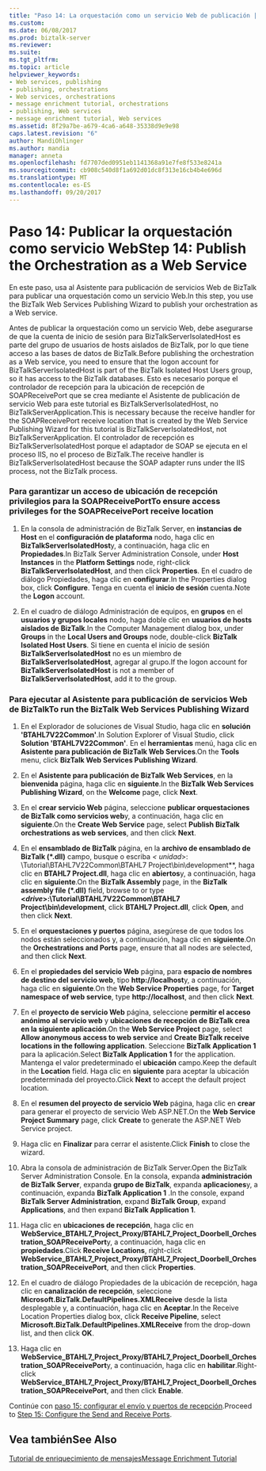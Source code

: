 ```yaml
---
title: "Paso 14: La orquestación como un servicio Web de publicación | Documentos de Microsoft"
ms.custom: 
ms.date: 06/08/2017
ms.prod: biztalk-server
ms.reviewer: 
ms.suite: 
ms.tgt_pltfrm: 
ms.topic: article
helpviewer_keywords:
- Web services, publishing
- publishing, orchestrations
- Web services, orchestrations
- message enrichment tutorial, orchestrations
- publishing, Web services
- message enrichment tutorial, Web services
ms.assetid: 8f29a7be-a679-4ca6-a648-35338d9e9e98
caps.latest.revision: "6"
author: MandiOhlinger
ms.author: mandia
manager: anneta
ms.openlocfilehash: fd7707ded0951eb1141368a91e7fe8f533e8241a
ms.sourcegitcommit: cb908c540d8f1a692d01dc8f313e16cb4b4e696d
ms.translationtype: MT
ms.contentlocale: es-ES
ms.lasthandoff: 09/20/2017
---
```

# <a name="step-14-publish-the-orchestration-as-a-web-service"></a><span data-ttu-id="01aa4-102">Paso 14: Publicar la orquestación como servicio Web</span><span class="sxs-lookup"><span data-stu-id="01aa4-102">Step 14: Publish the Orchestration as a Web Service</span></span>
<span data-ttu-id="01aa4-103">En este paso, usa al Asistente para publicación de servicios Web de BizTalk para publicar una orquestación como un servicio Web.</span><span class="sxs-lookup"><span data-stu-id="01aa4-103">In this step, you use the BizTalk Web Services Publishing Wizard to publish your orchestration as a Web service.</span></span>  
  
 <span data-ttu-id="01aa4-104">Antes de publicar la orquestación como un servicio Web, debe asegurarse de que la cuenta de inicio de sesión para BizTalkServerIsolatedHost es parte del grupo de usuarios de hosts aislados de BizTalk, por lo que tiene acceso a las bases de datos de BizTalk.</span><span class="sxs-lookup"><span data-stu-id="01aa4-104">Before publishing the orchestration as a Web service, you need to ensure that the logon account for BizTalkServerIsolatedHost is part of the BizTalk Isolated Host Users group, so it has access to the BizTalk databases.</span></span> <span data-ttu-id="01aa4-105">Esto es necesario porque el controlador de recepción para la ubicación de recepción de SOAPReceivePort que se crea mediante el Asistente de publicación de servicio Web para este tutorial es BizTalkServerIsolatedHost, no BizTalkServerApplication.</span><span class="sxs-lookup"><span data-stu-id="01aa4-105">This is necessary because the receive handler for the SOAPReceivePort receive location that is created by the Web Service Publishing Wizard for this tutorial is BizTalkServerIsolatedHost, not BizTalkServerApplication.</span></span> <span data-ttu-id="01aa4-106">El controlador de recepción es BizTalkServerIsolatedHost porque el adaptador de SOAP se ejecuta en el proceso IIS, no el proceso de BizTalk.</span><span class="sxs-lookup"><span data-stu-id="01aa4-106">The receive handler is BizTalkServerIsolatedHost because the SOAP adapter runs under the IIS process, not the BizTalk process.</span></span>  
  
### <a name="to-ensure-access-privileges-for-the-soapreceiveport-receive-location"></a><span data-ttu-id="01aa4-107">Para garantizar un acceso de ubicación de recepción privilegios para la SOAPReceivePort</span><span class="sxs-lookup"><span data-stu-id="01aa4-107">To ensure access privileges for the SOAPReceivePort receive location</span></span>  
  
1.  <span data-ttu-id="01aa4-108">En la consola de administración de BizTalk Server, en **instancias de Host** en el **configuración de plataforma** nodo, haga clic en **BizTalkServerIsolatedHost**y, a continuación, haga clic en  **Propiedades**.</span><span class="sxs-lookup"><span data-stu-id="01aa4-108">In BizTalk Server Administration Console, under **Host Instances** in the **Platform Settings** node, right-click **BizTalkServerIsolatedHost**, and then click **Properties**.</span></span> <span data-ttu-id="01aa4-109">En el cuadro de diálogo Propiedades, haga clic en **configurar**.</span><span class="sxs-lookup"><span data-stu-id="01aa4-109">In the Properties dialog box, click **Configure**.</span></span> <span data-ttu-id="01aa4-110">Tenga en cuenta el **inicio de sesión** cuenta.</span><span class="sxs-lookup"><span data-stu-id="01aa4-110">Note the **Logon** account.</span></span>  
  
2.  <span data-ttu-id="01aa4-111">En el cuadro de diálogo Administración de equipos, en **grupos** en el **usuarios y grupos locales** nodo, haga doble clic en **usuarios de hosts aislados de BizTalk**.</span><span class="sxs-lookup"><span data-stu-id="01aa4-111">In the Computer Management dialog box, under **Groups** in the **Local Users and Groups** node, double-click **BizTalk Isolated Host Users**.</span></span> <span data-ttu-id="01aa4-112">Si tiene en cuenta el inicio de sesión **BizTalkServerIsolatedHost** no es un miembro de **BizTalkServerIsolatedHost**, agregar al grupo.</span><span class="sxs-lookup"><span data-stu-id="01aa4-112">If the logon account for **BizTalkServerIsolatedHost** is not a member of **BizTalkServerIsolatedHost**, add it to the group.</span></span>  
  
### <a name="to-run-the-biztalk-web-services-publishing-wizard"></a><span data-ttu-id="01aa4-113">Para ejecutar al Asistente para publicación de servicios Web de BizTalk</span><span class="sxs-lookup"><span data-stu-id="01aa4-113">To run the BizTalk Web Services Publishing Wizard</span></span>  
  
1.  <span data-ttu-id="01aa4-114">En el Explorador de soluciones de Visual Studio, haga clic en **solución 'BTAHL7V22Common'**.</span><span class="sxs-lookup"><span data-stu-id="01aa4-114">In Solution Explorer of Visual Studio, click **Solution 'BTAHL7V22Common'**.</span></span> <span data-ttu-id="01aa4-115">En el **herramientas** menú, haga clic en **Asistente para publicación de BizTalk Web Services**.</span><span class="sxs-lookup"><span data-stu-id="01aa4-115">On the **Tools** menu, click **BizTalk Web Services Publishing Wizard**.</span></span>  
  
2.  <span data-ttu-id="01aa4-116">En el **Asistente para publicación de BizTalk Web Services**, en la **bienvenida** página, haga clic en **siguiente**.</span><span class="sxs-lookup"><span data-stu-id="01aa4-116">In the **BizTalk Web Services Publishing Wizard**, on the **Welcome** page, click **Next**.</span></span>  
  
3.  <span data-ttu-id="01aa4-117">En el **crear servicio Web** página, seleccione **publicar orquestaciones de BizTalk como servicios web**y, a continuación, haga clic en **siguiente**.</span><span class="sxs-lookup"><span data-stu-id="01aa4-117">On the **Create Web Service** page, select **Publish BizTalk orchestrations as web services**, and then click **Next**.</span></span>  
  
4.  <span data-ttu-id="01aa4-118">En el **ensamblado de BizTalk** página, en la **archivo de ensamblado de BizTalk (\*.dll)** campo, busque o escriba  **\<* unidad*>: \Tutorial\BTAHL7V22Common\BTAHL7 Project\bin\development**, haga clic en **BTAHL7 Project.dll**, haga clic en **abiertos**y, a continuación, haga clic en **siguiente**.</span><span class="sxs-lookup"><span data-stu-id="01aa4-118">On the **BizTalk Assembly** page, in the **BizTalk assembly file (\*.dll)** field, browse to or type **\<*drive*>:\Tutorial\BTAHL7V22Common\BTAHL7 Project\bin\development**, click **BTAHL7 Project.dll**, click **Open**, and then click **Next**.</span></span>  
  
5.  <span data-ttu-id="01aa4-119">En el **orquestaciones y puertos** página, asegúrese de que todos los nodos están seleccionados y, a continuación, haga clic en **siguiente**.</span><span class="sxs-lookup"><span data-stu-id="01aa4-119">On the **Orchestrations and Ports** page, ensure that all nodes are selected, and then click **Next**.</span></span>  
  
6.  <span data-ttu-id="01aa4-120">En el **propiedades del servicio Web** página, para **espacio de nombres de destino del servicio web**, tipo **http://localhost**y, a continuación, haga clic en **siguiente**.</span><span class="sxs-lookup"><span data-stu-id="01aa4-120">On the **Web Service Properties** page, for **Target namespace of web service**, type **http://localhost**, and then click **Next**.</span></span>  
  
7.  <span data-ttu-id="01aa4-121">En el **proyecto de servicio Web** página, seleccione **permitir el acceso anónimo al servicio web** y **ubicaciones de recepción de BizTalk crea en la siguiente aplicación**.</span><span class="sxs-lookup"><span data-stu-id="01aa4-121">On the **Web Service Project** page, select **Allow anonymous access to web service** and **Create BizTalk receive locations in the following application**.</span></span> <span data-ttu-id="01aa4-122">Seleccione **BizTalk Application 1** para la aplicación.</span><span class="sxs-lookup"><span data-stu-id="01aa4-122">Select **BizTalk Application 1** for the application.</span></span> <span data-ttu-id="01aa4-123">Mantenga el valor predeterminado el **ubicación** campo.</span><span class="sxs-lookup"><span data-stu-id="01aa4-123">Keep the default in the **Location** field.</span></span> <span data-ttu-id="01aa4-124">Haga clic en **siguiente** para aceptar la ubicación predeterminada del proyecto.</span><span class="sxs-lookup"><span data-stu-id="01aa4-124">Click **Next** to accept the default project location.</span></span>  
  
8.  <span data-ttu-id="01aa4-125">En el **resumen del proyecto de servicio Web** página, haga clic en **crear** para generar el proyecto de servicio Web ASP.NET.</span><span class="sxs-lookup"><span data-stu-id="01aa4-125">On the **Web Service Project Summary** page, click **Create** to generate the ASP.NET Web Service project.</span></span>  
  
9. <span data-ttu-id="01aa4-126">Haga clic en **Finalizar** para cerrar el asistente.</span><span class="sxs-lookup"><span data-stu-id="01aa4-126">Click **Finish** to close the wizard.</span></span>  
  
10. <span data-ttu-id="01aa4-127">Abra la consola de administración de BizTalk Server.</span><span class="sxs-lookup"><span data-stu-id="01aa4-127">Open the BizTalk Server Administration Console.</span></span> <span data-ttu-id="01aa4-128">En la consola, expanda **administración de BizTalk Server**, expanda **grupo de BizTalk**, expanda **aplicaciones**y, a continuación, expanda **BizTalk Application 1** .</span><span class="sxs-lookup"><span data-stu-id="01aa4-128">In the console, expand **BizTalk Server Administration**, expand **BizTalk Group**, expand **Applications**, and then expand **BizTalk Application 1**.</span></span>  
  
11. <span data-ttu-id="01aa4-129">Haga clic en **ubicaciones de recepción**, haga clic en **WebService_BTAHL7_Project_Proxy/BTAHL7_Project_Doorbell_Orchestration_SOAPReceivePort**y, a continuación, haga clic en **propiedades**.</span><span class="sxs-lookup"><span data-stu-id="01aa4-129">Click **Receive Locations**, right-click **WebService_BTAHL7_Project_Proxy/BTAHL7_Project_Doorbell_Orchestration_SOAPReceivePort**, and then click **Properties**.</span></span>  
  
12. <span data-ttu-id="01aa4-130">En el cuadro de diálogo Propiedades de la ubicación de recepción, haga clic en **canalización de recepción**, seleccione **Microsoft.BizTalk.DefaultPipelines.XMLReceive** desde la lista desplegable y, a continuación, haga clic en **Aceptar**.</span><span class="sxs-lookup"><span data-stu-id="01aa4-130">In the Receive Location Properties dialog box, click **Receive Pipeline**, select **Microsoft.BizTalk.DefaultPipelines.XMLReceive** from the drop-down list, and then click **OK**.</span></span>  
  
13. <span data-ttu-id="01aa4-131">Haga clic en **WebService_BTAHL7_Project_Proxy/BTAHL7_Project_Doorbell_Orchestration_SOAPReceivePort**y, a continuación, haga clic en **habilitar**.</span><span class="sxs-lookup"><span data-stu-id="01aa4-131">Right-click **WebService_BTAHL7_Project_Proxy/BTAHL7_Project_Doorbell_Orchestration_SOAPReceivePort**, and then click **Enable**.</span></span>  
  
 <span data-ttu-id="01aa4-132">Continúe con [paso 15: configurar el envío y puertos de recepción](../../adapters-and-accelerators/accelerator-hl7/step-15-configure-the-send-and-receive-ports.md).</span><span class="sxs-lookup"><span data-stu-id="01aa4-132">Proceed to [Step 15: Configure the Send and Receive Ports](../../adapters-and-accelerators/accelerator-hl7/step-15-configure-the-send-and-receive-ports.md).</span></span>  
  
## <a name="see-also"></a><span data-ttu-id="01aa4-133">Vea también</span><span class="sxs-lookup"><span data-stu-id="01aa4-133">See Also</span></span>  
 [<span data-ttu-id="01aa4-134">Tutorial de enriquecimiento de mensajes</span><span class="sxs-lookup"><span data-stu-id="01aa4-134">Message Enrichment Tutorial</span></span>](../../adapters-and-accelerators/accelerator-hl7/message-enrichment-tutorial.md)
